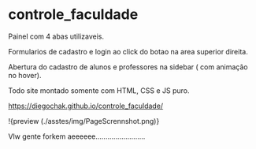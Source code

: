 # controle_faculdade

Painel com 4 abas utilizaveis.

Formularios de cadastro e login ao click do botao na area superior direita.

Abertura do cadastro de alunos e professores na sidebar ( com animação no hover).

Todo site montado somente com HTML, CSS e JS puro.

https://diegochak.github.io/controle_faculdade/

!{preview (./asstes/img/PageScrennshot.png)}

Vlw gente forkem aeeeeee.........................
